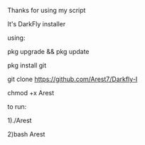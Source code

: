 Thanks for using my script

It's DarkFly installer

using:

pkg upgrade && pkg update 

pkg install git

git clone https://github.com/Arest7/Darkfly-I

chmod +x Arest

to run:

1)./Arest

2)bash Arest 
